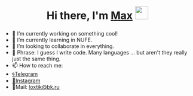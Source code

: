 <h1 align="center">Hi there, I'm <a href="https://creativity-start.art/" target="_blank">Max</a> 
<img src="https://github.com/blackcater/blackcater/raw/main/images/Hi.gif" height="35"/></h1>
<h3 align="center"></h3>

- 🔭 I’m currently working on something cool!
- 🌱 I’m currently learning in NUFE.
- 👯 I’m looking to collaborate in everything.
- 💬 Phrase: I guess I write code. Many languages ... but aren't they really just the same thing.
- 📫 How to reach me: 
- <a href="https://t.me/Shen1i" target="_blank">🌀Telegram</a>
- <a href="https://t.me/Shen1i" target="_blank">💫Instagram</a>
- 📂Mail: loxtik@bk.ru

